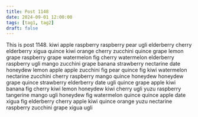 ```yaml
---
title: Post 1148
date: 2024-09-01 12:00:00
tags: [tag1, tag2]
draft: false
---
```

This is post 1148.
kiwi
apple
raspberry
raspberry
pear
ugli
elderberry
cherry
elderberry
xigua
quince
kiwi
orange
cherry
zucchini
quince
grape
lemon
grape
raspberry
grape
watermelon
fig
cherry
watermelon
elderberry
raspberry
ugli
mango
zucchini
grape
banana
strawberry
nectarine
date
honeydew
lemon
apple
apple
zucchini
fig
pear
quince
fig
kiwi
watermelon
nectarine
zucchini
cherry
raspberry
mango
quince
honeydew
honeydew
grape
quince
strawberry
elderberry
date
ugli
quince
grape
apple
kiwi
banana
fig
cherry
kiwi
lemon
honeydew
kiwi
cherry
ugli
yuzu
raspberry
tangerine
mango
ugli
honeydew
fig
watermelon
quince
quince
apple
date
xigua
fig
elderberry
cherry
apple
kiwi
quince
orange
yuzu
nectarine
raspberry
zucchini
grape
xigua
ugli
